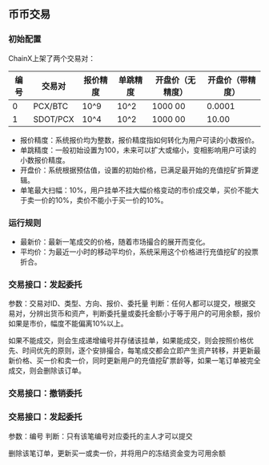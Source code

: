 ## 币币交易

### 初始配置

ChainX上架了两个交易对：

| 编号 | 交易对  | 报价精度 | 单跳精度 | 开盘价（无精度） | 开盘价（带精度） |
| --- | ---    | ---     | ---     | ---           | --- |
| 0 | PCX/BTC | 10^9 | 10^2 | 1000 00 | 0.0001 |
| 1 | SDOT/PCX | 10^4 | 10^2 | 1000 00 | 10.00 |

* 报价精度：系统报价均为整数，报价精度指如何转化为用户可读的小数报价。
* 单跳精度：一般初始设置为100，未来可以扩大或缩小，变相影响用户可读的小数报价精度。
* 开盘价：系统根据预估值，设置的初始价格，已满足最开始的充值挖矿折算逻辑。
* 单笔最大扫幅：10%，用户挂单不挂大幅价格变动的市价成交单，买价不能大于卖一价的10%，卖价不能小于买一价的10%。

### 运行规则

* 最新价：最新一笔成交的价格，随着市场撮合的展开而变化。
* 平均价：为最近一小时的移动平均价，系统采用这个价格进行充值挖矿的投票折合。

### 交易接口：发起委托

参数：交易对ID、类型、方向、报价、委托量
判断：任何人都可以提交，根据交易对，分辨出货币和资产，判断委托量或委托金额小于等于用户的可用余额，报价如果是市价，幅度不能偏离10%以上。

如果不能成交，则会生成递增编号并存储该挂单，如果能成交，则会按照价格优先、时间优先的原则，逐个安排撮合，每笔成交都会立即产生资产转移，并更新最新价格、买一价和卖一价，同时更新用户的充值挖矿票龄等，如果一笔订单被完全成交，则会删除该订单。

### 交易接口：撤销委托

### 交易接口：发起委托

参数：编号
判断：只有该笔编号对应委托的主人才可以提交

删除该笔订单，更新买一或卖一价，并将用户的冻结资金变为可用余额